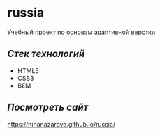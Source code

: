 # russia

Учебный проект по основам адаптивной верстки

## **_Стек технологий_**

- HTML5
- CSS3
- BEM

## **_Посмотреть сайт_**

https://ninanazarova.github.io/russia/
